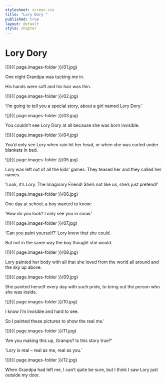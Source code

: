 ```yaml
---
stylesheet: screen.css
title: "Lory Dory "
published: true
layout: default
style: chapter
---
```


# Lory Dory 

![]({{ page.images-folder }}/01.jpg)

One night Grandpa was tucking me in.

His hands were soft and his hair was thin.

![]({{ page.images-folder }}/02.jpg)

‘I’m going to tell you a special story, about a girl named Lory Dory.’

![]({{ page.images-folder }}/03.jpg)

You couldn’t see Lory Dory at all because she was born invisible.

![]({{ page.images-folder }}/04.jpg)

You’d only see Lory when rain hit her head, or when she was curled under blankets in bed.

![]({{ page.images-folder }}/05.jpg)

Lory was left out of all the kids’ games. They teased her and they called her names.

‘Look, it’s Lory. The Imaginary Friend! She’s not like us, she’s just pretend!’

![]({{ page.images-folder }}/06.jpg)

One day at school, a boy wanted to know:

‘How do you look? I only see you in snow.’

![]({{ page.images-folder }}/07.jpg)

‘Can you paint yourself?’ Lory knew that she could.

But not in the same way the boy thought she would.

![]({{ page.images-folder }}/08.jpg)

Lory painted her body with all that she loved from the world all around and the sky up above.

![]({{ page.images-folder }}/09.jpg)

She painted herself every day with such pride, to bring out the person who she was inside.


![]({{ page.images-folder }}/10.jpg)

I know I’m invisible and hard to see. 

So I painted these pictures to show the real me.’

![]({{ page.images-folder }}/11.jpg)

‘Are you making this up, Gramps? Is this story true?’

‘Lory is real – real as me, real as you.’

![]({{ page.images-folder }}/12.jpg)

When Grandpa had left me, I can’t quite be sure, but I think I saw Lory just outside my door.